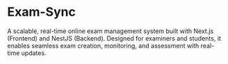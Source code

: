 # Exam-Sync
A scalable, real-time online exam management system built with Next.js (Frontend) and NestJS (Backend). Designed for examiners and students, it enables seamless exam creation, monitoring, and assessment with real-time updates.
